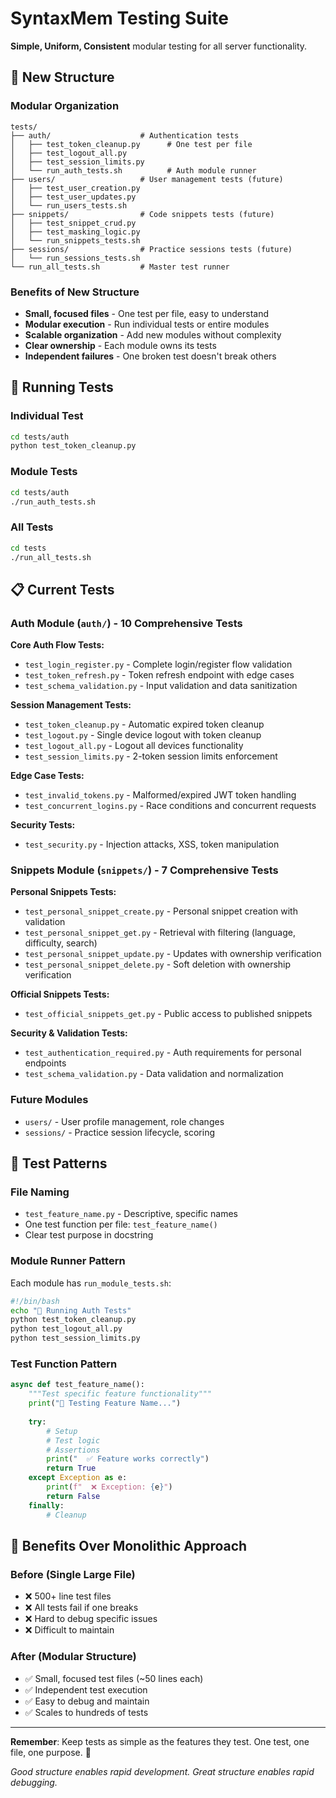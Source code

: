 # SyntaxMem Testing Suite

**Simple, Uniform, Consistent** modular testing for all server functionality.

## 🎯 New Structure

### **Modular Organization**
```
tests/
├── auth/                    # Authentication tests
│   ├── test_token_cleanup.py      # One test per file
│   ├── test_logout_all.py
│   ├── test_session_limits.py
│   └── run_auth_tests.sh          # Auth module runner
├── users/                   # User management tests (future)
│   ├── test_user_creation.py
│   ├── test_user_updates.py
│   └── run_users_tests.sh
├── snippets/                # Code snippets tests (future)
│   ├── test_snippet_crud.py
│   ├── test_masking_logic.py
│   └── run_snippets_tests.sh
├── sessions/                # Practice sessions tests (future)
│   └── run_sessions_tests.sh
└── run_all_tests.sh         # Master test runner
```

### **Benefits of New Structure**
- **Small, focused files** - One test per file, easy to understand
- **Modular execution** - Run individual tests or entire modules
- **Scalable organization** - Add new modules without complexity
- **Clear ownership** - Each module owns its tests
- **Independent failures** - One broken test doesn't break others

## 🚀 Running Tests

### **Individual Test**
```bash
cd tests/auth
python test_token_cleanup.py
```

### **Module Tests**
```bash
cd tests/auth
./run_auth_tests.sh
```

### **All Tests**
```bash
cd tests
./run_all_tests.sh
```

## 📋 Current Tests

### **Auth Module** (`auth/`) - **10 Comprehensive Tests**

**Core Auth Flow Tests:**
- `test_login_register.py` - Complete login/register flow validation
- `test_token_refresh.py` - Token refresh endpoint with edge cases  
- `test_schema_validation.py` - Input validation and data sanitization

**Session Management Tests:**
- `test_token_cleanup.py` - Automatic expired token cleanup
- `test_logout.py` - Single device logout with token cleanup
- `test_logout_all.py` - Logout all devices functionality
- `test_session_limits.py` - 2-token session limits enforcement

**Edge Case Tests:**
- `test_invalid_tokens.py` - Malformed/expired JWT token handling
- `test_concurrent_logins.py` - Race conditions and concurrent requests

**Security Tests:**
- `test_security.py` - Injection attacks, XSS, token manipulation

### **Snippets Module** (`snippets/`) - **7 Comprehensive Tests**

**Personal Snippets Tests:**
- `test_personal_snippet_create.py` - Personal snippet creation with validation
- `test_personal_snippet_get.py` - Retrieval with filtering (language, difficulty, search)
- `test_personal_snippet_update.py` - Updates with ownership verification  
- `test_personal_snippet_delete.py` - Soft deletion with ownership verification

**Official Snippets Tests:**
- `test_official_snippets_get.py` - Public access to published snippets

**Security & Validation Tests:**
- `test_authentication_required.py` - Auth requirements for personal endpoints
- `test_schema_validation.py` - Data validation and normalization

### **Future Modules**
- `users/` - User profile management, role changes
- `sessions/` - Practice session lifecycle, scoring

## 🔧 Test Patterns

### **File Naming**
- `test_feature_name.py` - Descriptive, specific names
- One test function per file: `test_feature_name()`
- Clear test purpose in docstring

### **Module Runner Pattern**
Each module has `run_module_tests.sh`:
```bash
#!/bin/bash
echo "🔐 Running Auth Tests"
python test_token_cleanup.py
python test_logout_all.py  
python test_session_limits.py
```

### **Test Function Pattern**
```python
async def test_feature_name():
    """Test specific feature functionality"""
    print("🧪 Testing Feature Name...")
    
    try:
        # Setup
        # Test logic
        # Assertions
        print("  ✅ Feature works correctly")
        return True
    except Exception as e:
        print(f"  ❌ Exception: {e}")
        return False
    finally:
        # Cleanup
```

## 🎯 Benefits Over Monolithic Approach

### **Before** (Single Large File)
- ❌ 500+ line test files
- ❌ All tests fail if one breaks
- ❌ Hard to debug specific issues
- ❌ Difficult to maintain

### **After** (Modular Structure)
- ✅ Small, focused test files (~50 lines each)
- ✅ Independent test execution
- ✅ Easy to debug and maintain
- ✅ Scales to hundreds of tests

---

**Remember**: Keep tests as simple as the features they test. One test, one file, one purpose. 🎯

*Good structure enables rapid development. Great structure enables rapid debugging.*